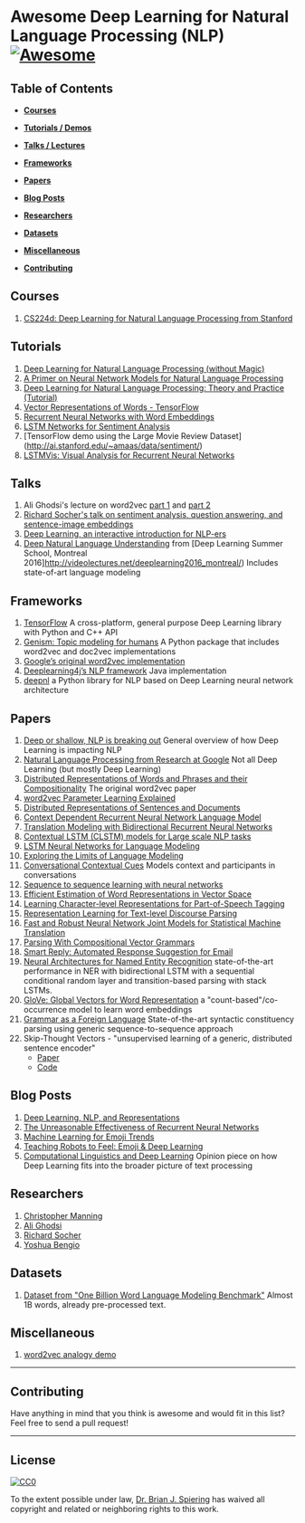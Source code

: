 Awesome Deep Learning for Natural Language Processing (NLP) [![Awesome](https://cdn.rawgit.com/sindresorhus/awesome/d7305f38d29fed78fa85652e3a63e154dd8e8829/media/badge.svg)](https://github.com/sindresorhus/awesome)
====

Table of Contents
----

- __[Courses](#courses)__  

- __[Tutorials / Demos](#tutorials)__  

- __[Talks / Lectures](#talks)__  

- __[Frameworks](#frameworks)__  

- __[Papers](#papers)__  

- __[Blog Posts](#blog-posts)__

- __[Researchers](#researchers)__  

- __[Datasets](#datasets)__  

- __[Miscellaneous](#miscellaneous)__  

- __[Contributing](#contributing)__  

Courses
----
1. [CS224d: Deep Learning for Natural Language Processing from Stanford](http://cs224d.stanford.edu/)

Tutorials
----
1. [Deep Learning for Natural Language Processing (without Magic)](http://www.socher.org/index.php/DeepLearningTutorial/DeepLearningTutorial)
2. [A Primer on Neural Network Models for Natural Language Processing](http://u.cs.biu.ac.il/~yogo/nnlp.pdf) 
3. [Deep Learning for Natural Language Processing: Theory and Practice (Tutorial)](https://www.microsoft.com/en-us/research/publication/deep-learning-for-natural-language-processing-theory-and-practice-tutorial/) 
4. [Vector Representations of Words - TensorFlow](https://www.tensorflow.org/versions/r0.8/tutorials/word2vec/index.html)
5. [Recurrent Neural Networks with Word Embeddings](http://deeplearning.net/tutorial/rnnslu.html)
6. [LSTM Networks for Sentiment Analysis](http://deeplearning.net/tutorial/lstm.html)
7. [TensorFlow demo using the Large Movie Review Dataset] (http://ai.stanford.edu/~amaas/data/sentiment/)
8. [LSTMVis: Visual Analysis for Recurrent Neural Networks](http://lstm.seas.harvard.edu/client/index.html)  

Talks
----
1. Ali Ghodsi's lecture on word2vec [part 1](https://www.youtube.com/watch?v=TsEGsdVJjuA) and [part 2](https://www.youtube.com/watch?v=nuirUEmbaJU)
2. [Richard Socher's talk on sentiment analysis, question answering, and sentence-image embeddings](https://www.youtube.com/watch?v=tdLmf8t4oqM)
3. [Deep Learning, an interactive introduction for NLP-ers](http://www.slideshare.net/roelofp/220115dlmeetup)
4. [Deep Natural Language Understanding](http://videolectures.net/deeplearning2016_cho_language_understanding/) from [Deep Learning Summer School, Montreal 2016]http://videolectures.net/deeplearning2016_montreal/) Includes state-of-art language modeling

Frameworks
----
1. [TensorFlow](https://www.tensorflow.org/) A cross-platform, general purpose Deep Learning library with Python and C++ API
2. [Genism: Topic modeling for humans](https://pypi.python.org/pypi/gensim) A Python package that includes word2vec and doc2vec implementations
3. [Google’s original word2vec implementation](https://code.google.com/archive/p/word2vec/)
4. [Deeplearning4j’s NLP framework](http://deeplearning4j.org/nlp) Java implementation
5. [deepnl](https://github.com/attardi/deepnl) a Python library for NLP based on Deep Learning neural network architecture

Papers
----
1. [Deep or shallow, NLP is breaking out](http://dl.acm.org/citation.cfm?id=2874915) General overview of how Deep Learning is impacting NLP 
2. [Natural Language Processing from Research at Google](http://research.google.com/pubs/NaturalLanguageProcessing.html) Not all Deep Learning (but mostly Deep Learning)
2. [Distributed Representations of Words and Phrases and their Compositionality](https://papers.nips.cc/paper/5021-distributed-representations-of-words-and-phrases-and-their-compositionality.pdf) The original word2vec paper
3. [word2vec Parameter Learning Explained](http://www-personal.umich.edu/~ronxin/pdf/w2vexp.pdf)
4. [Distributed Representations of Sentences and Documents](http://cs.stanford.edu/~quocle/paragraph_vector.pdf)
5. [Context Dependent Recurrent Neural Network Language Model](http://www.msr-waypoint.com/pubs/176926/rnn_ctxt.pdf)
6. [Translation Modeling with Bidirectional Recurrent Neural Networks](https://www-i6.informatik.rwth-aachen.de/publications/download/936/SundermeyerMartinAlkhouliTamerWuebkerJoernNeyHermann--TranslationModelingwithBidirectionalRecurrentNeuralNetworks--2014.pdf)
7. [Contextual LSTM (CLSTM) models for Large scale NLP tasks](https://arxiv.org/abs/1602.06291)
8. [LSTM Neural Networks for Language Modeling](http://citeseerx.ist.psu.edu/viewdoc/download?doi=10.1.1.248.4448&rep=rep1&type=pdf)
9. [Exploring the Limits of Language Modeling](http://arxiv.org/pdf/1602.02410.pdf)
10. [Conversational Contextual Cues](https://arxiv.org/abs/1606.00372) Models context and participants in conversations
11. [Sequence to sequence learning with neural networks](http://papers.nips.cc/paper/5346-sequence-to-sequence-learning-with-neural-networks.pdf)
12. [Efficient Estimation of Word Representations in Vector Space](http://arxiv.org/pdf/1301.3781.pdf)
13. [Learning Character-level Representations for Part-of-Speech Tagging](http://jmlr.org/proceedings/papers/v32/santos14.pdf)
14. [Representation Learning for Text-level Discourse Parsing](http://www.cc.gatech.edu/~jeisenst/papers/ji-acl-2014.pdf)
15. [Fast and Robust Neural Network Joint Models for Statistical Machine Translation](http://acl2014.org/acl2014/P14-1/pdf/P14-1129.pdf)
16. [Parsing With Compositional Vector Grammars](http://www.socher.org/index.php/Main/ParsingWithCompositionalVectorGrammars)
17. [Smart Reply: Automated Response Suggestion for Email](https://arxiv.org/abs/1606.04870)
18. [Neural Architectures for Named Entity Recognition](https://arxiv.org/abs/1603.01360) state-of-the-art performance in NER with bidirectional LSTM with a sequential conditional random layer and transition-based parsing with stack LSTMs.
19. [GloVe: Global Vectors for Word Representation](http://www-nlp.stanford.edu/pubs/glove.pdf) a "count-based"/co-occurrence model to learn word embeddings
20. [Grammar as a Foreign Language](https://arxiv.org/abs/1412.7449) State-of-the-art syntactic constituency parsing using generic sequence-to-sequence approach
22. Skip-Thought Vectors - "unsupervised learning of a generic, distributed sentence encoder"
    - [Paper](http://arxiv.org/abs/1506.06726)
    - [Code](https://github.com/ryankiros/skip-thoughts)


Blog Posts
----
1. [Deep Learning, NLP, and Representations](http://colah.github.io/posts/2014-07-NLP-RNNs-Representations/)
2. [The Unreasonable Effectiveness of Recurrent Neural Networks](http://karpathy.github.io/2015/05/21/rnn-effectiveness/)
3. [Machine Learning for Emoji Trends](http://instagram-engineering.tumblr.com/post/117889701472/emojineering-part-1-machine-learning-for-emoji)
4. [Teaching Robots to Feel: Emoji & Deep Learning](http://getdango.com/emoji-and-deep-learning.html)
5. [Computational Linguistics and Deep Learning](http://www.mitpressjournals.org/doi/pdf/10.1162/COLI_a_00239) Opinion piece on how Deep Learning fits into the broader picture of text processing

Researchers
----
1. [Christopher Manning](http://nlp.stanford.edu/manning/)
2. [Ali Ghodsi](https://uwaterloo.ca/data-science/)
3. [Richard Socher](http://www.socher.org/)
4. [Yoshua Bengio](http://www.iro.umontreal.ca/~bengioy/yoshua_en/index.html)

Datasets
----
1. [Dataset from "One Billion Word Language Modeling Benchmark"](http://www.statmt.org/lm-benchmark/1-billion-word-language-modeling-benchmark-r13output.tar.gz) Almost 1B words, already pre-processed text.

Miscellaneous
----
1. [word2vec analogy demo](http://deeplearner.fz-qqq.net/)

-----
Contributing
----
Have anything in mind that you think is awesome and would fit in this list? Feel free to send a pull request!

-----
License
----

[![CC0](http://i.creativecommons.org/p/zero/1.0/88x31.png)](http://creativecommons.org/publicdomain/zero/1.0/)

To the extent possible under law, [Dr. Brian J. Spiering](http://www.linkedin.com/in/brianspiering/) has waived all copyright and related or neighboring rights to this work.
